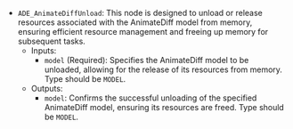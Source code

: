 - `ADE_AnimateDiffUnload`: This node is designed to unload or release resources associated with the AnimateDiff model from memory, ensuring efficient resource management and freeing up memory for subsequent tasks.
    - Inputs:
        - `model` (Required): Specifies the AnimateDiff model to be unloaded, allowing for the release of its resources from memory. Type should be `MODEL`.
    - Outputs:
        - `model`: Confirms the successful unloading of the specified AnimateDiff model, ensuring its resources are freed. Type should be `MODEL`.
